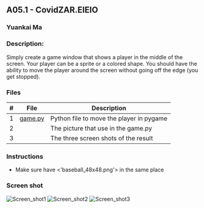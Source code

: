 ## A05.1 - CovidZAR.EIEIO
### Yuankai Ma
### Description:

Simply create a game window that shows a player in the middle of the screen. Your player can be a sprite or a colored shape. 
You should have the ability to move the player around the screen without going off the edge (you get stopped).

### Files

|   #   | File            | Description                                        |
| :---: | --------------- | -------------------------------------------------- |
| 1 | <a href="https://github.com/Kyrie-Ma/4443-2D-PyGame-Ma/blob/master/Assignments/A05.1/game.py" > game.py | Python file to move the player in pygame |
| 2 |  | The picture that use in the game.py |
| 3 |  | The three screen shots of the result |
  
### Instructions

- Make sure have <'baseball_48x48.png'> in the same place

### Screen shot
![Screen_shot1](https://user-images.githubusercontent.com/60235679/87682122-165bb080-c745-11ea-8cdf-bbf18f58dbe1.png)
![Screen_shot2](https://user-images.githubusercontent.com/60235679/87682268-4440f500-c745-11ea-921a-9b0fc16ba448.png)
![Screen_shot3](https://user-images.githubusercontent.com/60235679/87682381-6175c380-c745-11ea-92dc-8a2053d126e2.png)

